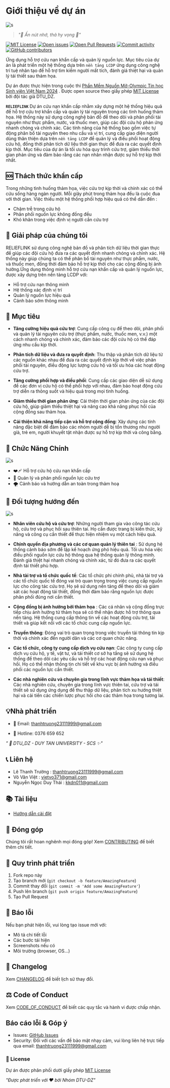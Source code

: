 # Giới thiệu về dự án 

![s](../static/img/Reliefbanner.png)

> *"💚 Ấn nút nhớ, thả hy vọng 🌿"*


[![MIT License](https://img.shields.io/badge/License-MIT-green.svg)](https://github.com/Truongpyeo/DTURelifeLink/blob/main/LICENSE)
[![Open issues](https://img.shields.io/github/issues/Truongpyeo/DTURelifeLink.svg 'Open issues')](https://github.com/Truongpyeo/DTURelifeLink/issues)
[![Open Pull Requests](https://img.shields.io/github/issues-pr/Truongpyeo/DTURelifeLink.svg 'Open Pull Requests')](https://github.com/Truongpyeo/DTURelifeLink/pulls)
[![Commit activity](https://img.shields.io/github/commit-activity/m/Truongpyeo/DTURelifeLink.svg 'Commit activity')](https://github.com/Truongpyeo/DTURelifeLink/graphs/commit-activity)
[![GitHub contributors](https://img.shields.io/github/contributors/Truongpyeo/DTURelifeLink.svg 'Github contributors')](https://github.com/Truongpyeo/DTURelifeLink/graphs/contributors)


Ứng dụng hỗ trợ cứu nạn khẩn cấp và quản lý nguồn lực. Mục tiêu của dự án là phát triển một hệ thống dựa trên `nền tảng LCDP` ứng dụng công nghệ trí tuệ nhân tạo để hỗ trợ tìm kiếm người mất tích, đánh giá thiệt hại và quản lý tái thiết sau thảm họa.

Dự án được thực hiện trong cuộc thi [ Phần Mềm Nguồn Mở-Olympic Tin học Sinh viên Việt Nam 2024](https://www.olp.vn/procon-pmmn/ph%E1%BA%A7n-m%E1%BB%81m-ngu%E1%BB%93n-m%E1%BB%9F)
. Được open source theo giấy phép  [MIT License](https://github.com/Truongpyeo/DTURelifeLink/blob/master/LICENSE)
bởi đội tác giả DTU_DZ.

**`RELIEFLINK`** Dự án cứu nạn khẩn cấp nhằm xây dựng một hệ thống hiệu quả để hỗ trợ cứu trợ khẩn cấp và quản lý tài nguyên trong các tình huống thảm họa. Hệ thống này sử dụng công nghệ bản đồ để theo dõi và phân phối tài nguyên như thực phẩm, nước, và thuốc men, giúp các đội cứu hộ phản ứng nhanh chóng và chính xác. Các tính năng của hệ thống bao gồm việc tự động phân bổ tài nguyên theo nhu cầu và vị trí, cung cấp giao diện người dùng thân thiện dựa trên `nền tảng LCDP` để quản lý và điều phối hoạt động cứu hộ, đồng thời phân tích dữ liệu thời gian thực để đưa ra các quyết định kịp thời. Mục tiêu của dự án là tối ưu hóa quy trình cứu trợ, giảm thiểu thời gian phản ứng và đảm bảo rằng các nạn nhân nhận được sự hỗ trợ kịp thời nhất.

## 🆘 Thách thức khẩn cấp 
Trong những tình huống thảm họa, việc cứu trợ kịp thời và chính xác có thể cứu sống hàng ngàn người. Mỗi giây phút trong thảm họa đều là cuộc đua với thời gian. Việc thiếu một hệ thống phối hợp hiệu quả có thể dẫn đến : 
- Chậm trễ trong cứu hộ
- Phân phối nguồn lực không đồng đều
- Khó khăn trong việc định vị người cần cứu trợ

## 🔦 Giải pháp của chúng tôi 
RELIEFLINK sử dụng công nghệ bản đồ và phân tích dữ liệu thời gian thực để giúp các đội cứu hộ đưa ra các quyết định nhanh chóng và chính xác. Hệ thống này giúp chúng ta có thể phân bổ tài nguyên như thực phẩm, nước, và thuốc men, đồng thời đảm bảo hỗ trợ kịp thời cho các cộng đồng bị ảnh hưởng.Ứng dụng thông minh hỗ trợ cứu nạn khẩn cấp và quản lý nguồn lực, được xây dựng trên nền tảng LCDP với:

  - Hỗ trợ cứu nạn thông minh
  - Hệ thống xác định vị trí
  - Quản lý nguồn lực hiệu quả
  - Cảnh báo sớm thông minh


## 🎯 Mục tiêu 

-  **Tăng cường hiệu quả cứu trợ**: Cung cấp công cụ để theo dõi, phân phối và quản lý tài nguyên cứu trợ (thực phẩm, nước, thuốc men, v.v.) một cách nhanh chóng và chính xác, đảm bảo các đội cứu hộ có thể đáp ứng nhu cầu kịp thời.

-  **Phân tích dữ liệu và đưa ra quyết định**: Thu thập và phân tích dữ liệu từ các nguồn khác nhau để đưa ra các quyết định kịp thời về việc phân phối tài nguyên, điều động lực lượng cứu hộ và tối ưu hóa các hoạt động cứu trợ.

- **Tăng cường phối hợp và điều phối**: Cung cấp các giao diện dễ sử dụng để các đơn vị cứu hộ có thể phối hợp với nhau, đảm bảo hoạt động cứu trợ diễn ra thông suốt và hiệu quả trong mọi tình huống.
- **Giảm thiểu thời gian phản ứng**: Cải thiện thời gian phản ứng của các đội cứu hộ, giúp giảm thiểu thiệt hại và nâng cao khả năng phục hồi của cộng đồng sau thảm họa.
- **Cải thiện khả năng tiếp cận và hỗ trợ cộng đồng**: Xây dựng các tính năng đặc biệt để đảm bảo các nhóm người dễ bị tổn thương như người già, trẻ em, người khuyết tật nhận được sự hỗ trợ kịp thời và công bằng. 




## 📂 Chức Năng Chính
![s](../static/img/activity.jpg)


- ❤️‍🩹 Hỗ trợ cứu hộ cứu nạn khẩn cấp
- 🫶 Quản lý và phân phối nguồn lực cứu trợ
- 🌪️ Cảnh báo và hướng dẫn an toàn trong thảm hoạ


## 📢 Đối tượng hướng đến

![s](../static/img/object.png)


- **Nhân viên cứu hộ và cứu trợ**: Những người tham gia vào công tác cứu hộ, cứu trợ và phục hồi sau thiên tai. Họ cần được trang bị kiến thức, kỹ năng và công cụ cần thiết để thực hiện nhiệm vụ một cách hiệu quả.

- **Chính quyền địa phương và các cơ quan quản lý thiên tai** : Sử dụng hệ thống cảnh báo sớm để lập kế hoạch ứng phó hiệu quả. Tối ưu hóa việc điều phối nguồn lực cứu hộ thông qua hệ thống quản lý thông minh. Đánh giá thiệt hại nhanh chóng và chính xác, từ đó đưa ra các quyết định tái thiết phù hợp.
	
- **Nhà tài trợ và tổ chức quốc tế**: Các tổ chức phi chính phủ, nhà tài trợ và các tổ chức quốc tế đóng vai trò quan trọng trong việc cung cấp nguồn lực cho công tác cứu trợ. Họ sẽ sử dụng nền tảng để theo dõi và giám sát các hoạt động tái thiết, đồng thời đảm bảo rằng nguồn lực được phân phối đúng nơi cần thiết.

- **Cộng đồng bị ảnh hưởng bởi thảm họa** : Các cá nhân và cộng đồng trực tiếp chịu ảnh hưởng từ thảm họa sẽ có thể nhận được hỗ trợ thông qua nền tảng. Hệ thống cung cấp thông tin về các hoạt động cứu trợ, tái thiết và giúp kết nối với các tổ chức cung cấp nguồn lực.
- **Truyền thông**: Đóng vai trò quan trọng trong việc truyền tải thông tin kịp thời và chính xác đến người dân và các cơ quan chức năng.

- **Các tổ chức, công ty cung cấp dịch vụ cứu nạn**: Các công ty cung cấp dịch vụ cứu hộ, y tế, vật tư, và tái thiết cơ sở hạ tầng sẽ sử dụng hệ thống để theo dõi các yêu cầu và hỗ trợ các hoạt động cứu nạn và phục hồi. Họ có thể nhận thông tin chi tiết về khu vực bị ảnh hưởng và điều phối các nguồn lực cần thiết.

- **Các nhà nghiên cứu và chuyên gia trong lĩnh vực thảm họa và tái thiết**: Các nhà nghiên cứu, chuyên gia trong lĩnh vực thiên tai, cứu trợ và tái thiết sẽ sử dụng ứng dụng để thu thập dữ liệu, phân tích xu hướng thiệt hại và cải tiến các chiến lược phục hồi cho các thảm họa trong tương lai.

## 💡Nhà phát triển

- 📧 Email: thanhtruong23111999@gmail.com

- 📱 Hotline: 0376 659 652

*" 🏫 DTU_DZ - DUY TAN UNIVERSITY - SCS ✨"*

## 📞 Liên hệ
- Lê Thanh Trường       :  <u>thanhtruong23111999@gmail.com</u>
- Võ Văn Việt           :  <u>vietvo371@gmail.com</u>
- Nguyễn Ngọc Duy Thái  :  <u>kkdn011@gmail.com</u>

## 📚 Tài liệu
- [Hướng dẫn cài đặt](https://github.com/Truongpyeo/DTURelifeLink/blob/master/docs/setup.md)

## 🤝 Đóng góp
Chúng tôi rất hoan nghênh mọi đóng góp! Xem [CONTRIBUTING](/CONTRIBUTING.md) để biết thêm chi tiết.

## 🔄 Quy trình phát triển
1. Fork repo này
2. Tạo branch mới (`git checkout -b feature/AmazingFeature`)
3. Commit thay đổi (`git commit -m 'Add some AmazingFeature'`)
4. Push lên branch (`git push origin feature/AmazingFeature`) 
5. Tạo Pull Request

## 🐛 Báo lỗi
Nếu bạn phát hiện lỗi, vui lòng tạo issue mới với:
- Mô tả chi tiết lỗi
- Các bước tái hiện
- Screenshots nếu có
- Môi trường (browser, OS...)

## 📜 Changelog
Xem [CHANGELOG](/CHANGELOG.md) để biết lịch sử thay đổi.

## ⚖️ Code of Conduct
Xem [CODE_OF_CONDUCT](/CODE_OF_CONDUCT.md) để biết các quy tắc và hành vi được chấp nhận.

## Báo cáo lỗi & Góp ý
- Issues: [GitHub Issues](https://github.com/Truongpyeo/DTURelifeLink/issues)
- Security: Đối với các vấn đề bảo mật nhạy cảm, vui lòng liên hệ trực tiếp qua email: <u>thanhtruong23111999@gmail.com</u>


### 📝 License
Dự án được phân phối dưới giấy phép [MIT License](/LICENSE)


*"Được phát triển với ❤️ bởi Nhóm DTU-DZ"*
